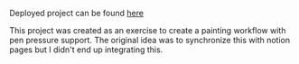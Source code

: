 Deployed project can be found [here](https://notion-notes.glitch.me/)

This project was created as an exercise to create a painting workflow with pen pressure support. The original idea was to synchronize this with notion pages but I didn't end up integrating this.
